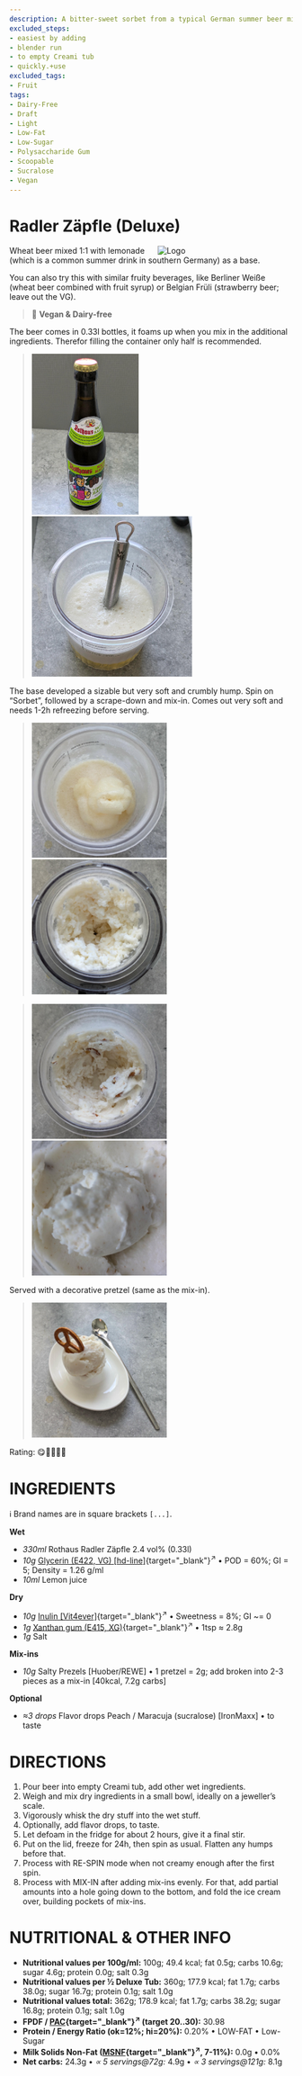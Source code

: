 ```yaml
---
description: A bitter-sweet sorbet from a typical German summer beer mix
excluded_steps:
- easiest by adding
- blender run
- to empty Creami tub
- quickly.+use
excluded_tags:
- Fruit
tags:
- Dairy-Free
- Draft
- Light
- Low-Fat
- Low-Sugar
- Polysaccharide Gum
- Scoopable
- Sucralose
- Vegan
---
```

# Radler Zäpfle (Deluxe)
<img style="float: right; margin-left: 1.5em;" width=240 alt="Logo" src="logo-radler-sorbet.webp" />

Wheat beer mixed 1:1 with lemonade (which is a common summer drink in southern Germany) as a base.

You can also try this with similar fruity beverages, like Berliner Weiße (wheat beer combined with fruit syrup) or Belgian Früli (strawberry beer; leave out the VG).

> 🌿 **Vegan & Dairy-free**

The beer comes in 0.33l bottles, it foams up when you mix in the additional ingredients. Therefor filling the container only half is recommended.

> <img width=190 alt="Beer bottle" src="radler-zäpfle_2025-07-04_0.jpg" class="zoomable" />
> <img width=285 alt="Whisked" src="radler-zäpfle_2025-07-04_1.jpg" class="zoomable" />

The base developed a sizable but very soft and crumbly hump. Spin on “Sorbet”, followed by a scrape-down and mix-in. Comes out very soft and needs 1-2h refreezing before serving.

> <img width=240 alt="Foamy hump" src="radler-zäpfle_2025-07-04_2.jpg" class="zoomable" />
> <img width=240 alt="Spun on Sorbet" src="radler-zäpfle_2025-07-04_3.jpg" class="zoomable" />

> <img width=240 alt="After mix-in" src="radler-zäpfle_2025-07-04_4.jpg" class="zoomable" />
> <img width=240 alt="Scooped" src="radler-zäpfle_2025-07-04_5.jpg" class="zoomable" />

Served with a decorative pretzel (same as the mix-in).

> <img width=240 alt="Served" src="radler-zäpfle_2025-07-04_6.jpg" class="zoomable" />

Rating: 😋🍺🍺🍋🍋

# INGREDIENTS

ℹ️ Brand names are in square brackets `[...]`.

**Wet**

  - _330ml_ Rothaus Radler Zäpfle 2.4 vol% (0.33l)
  - _10g_ [Glycerin (E422, VG) \[hd-line\]](/ice-creamery/info/ingredients/#vegetable-glycerin-glycerol-vg-e422){target="_blank"}<sup>↗</sup> • POD = 60%; GI = 5; Density = 1.26 g/ml
  - _10ml_ Lemon juice

**Dry**

  - _10g_ [Inulin \[Vit4ever\]](/ice-creamery/info/ingredients/#inulin){target="_blank"}<sup>↗</sup> • Sweetness = 8%; GI ~= 0
  - _1g_ [Xanthan gum (E415, XG)](/ice-creamery/info/ingredients/#xanthan-gum-xg-e415){target="_blank"}<sup>↗</sup> • 1tsp ≈ 2.8g
  - _1g_ Salt

**Mix-ins**

  - _10g_ Salty Prezels [Huober/REWE] • 1 pretzel = 2g; add broken into 2-3 pieces as a mix-in [40kcal, 7.2g carbs]

**Optional**

  - _≈3 drops_ Flavor drops Peach / Maracuja (sucralose) [IronMaxx] • to taste

# DIRECTIONS

 1. Pour beer into empty Creami tub, add other wet ingredients.
 1. Weigh and mix dry ingredients in a small bowl, ideally on a jeweller’s scale.
 1. Vigorously whisk the dry stuff into the wet stuff.
 1. Optionally, add flavor drops, to taste.
 1. Let defoam in the fridge for about 2 hours, give it a final stir.
 1. Put on the lid, freeze for 24h, then spin as usual. Flatten any humps before that.
 1. Process with RE-SPIN mode when not creamy enough after the first spin.
 1. Process with MIX-IN after adding mix-ins evenly. For that, add partial amounts into a hole going down to the bottom, and fold the ice cream over, building pockets of mix-ins.

# NUTRITIONAL & OTHER INFO
- **Nutritional values per 100g/ml:** 100g; 49.4 kcal; fat 0.5g; carbs 10.6g; sugar 4.6g; protein 0.0g; salt 0.3g
- **Nutritional values per ½ Deluxe Tub:** 360g; 177.9 kcal; fat 1.7g; carbs 38.0g; sugar 16.7g; protein 0.1g; salt 1.0g
- **Nutritional values total:** 362g; 178.9 kcal; fat 1.7g; carbs 38.2g; sugar 16.8g; protein 0.1g; salt 1.0g
- **FPDF / [PAC](/ice-creamery/info/glossary/#potere-anti-congelante-pac){target="_blank"}<sup>↗</sup> (target 20..30):** 30.98
- **Protein / Energy Ratio (ok=12%; hi=20%):** 0.20% • LOW-FAT • Low-Sugar
- **Milk Solids Non-Fat ([MSNF](/ice-creamery/info/glossary/#milk-solids-not-fat-msnf){target="_blank"}<sup>↗</sup>, 7-11%):** 0.0g • 0.0%
- **Net carbs:** 24.3g • *∝ 5 servings@72g:* 4.9g • *∝ 3 servings@121g:* 8.1g
